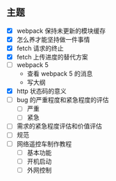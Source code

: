 ## 主题
- [x] webpack 保持未更新的模块缓存
- [x] 怎么养才能坚持做一件事情
- [x] fetch 请求的终止
- [x] fetch 上传进度的替代方案
- [ ] webpack 5 
  - 查看 webpack 5 的消息
  - 写大纲
- [x] http 状态码的意义
- [ ] bug 的严重程度和紧急程度的评估
    - [ ] 严重
    - [ ] 紧急
- [ ] 需求的紧急程度评估和价值评估
- [ ] 规范
- [ ] 网络遥控车制作教程
    - [ ] 基本功能
    - [ ] 开机启动
    - [ ] 外网控制